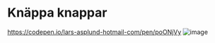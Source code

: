 # Knäppa knappar
https://codepen.io/lars-asplund-hotmail-com/pen/poONjVy
![image](https://user-images.githubusercontent.com/50366078/221415887-81fd47bb-b032-4cb4-a8d5-f80dd301ac69.png)
